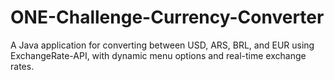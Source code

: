 # ONE-Challenge-Currency-Converter
A Java application for converting between USD, ARS, BRL, and EUR using ExchangeRate-API, with dynamic menu options and real-time exchange rates.
